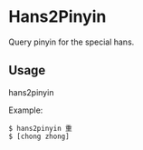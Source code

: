 # Hans2Pinyin

Query pinyin for the special hans.

## Usage

hans2pinyin <hans>

Example:

```shell
$ hans2pinyin 重
$ [chong zhong]
```
